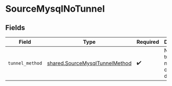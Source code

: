 # SourceMysqlNoTunnel


## Fields

| Field                                                                            | Type                                                                             | Required                                                                         | Description                                                                      |
| -------------------------------------------------------------------------------- | -------------------------------------------------------------------------------- | -------------------------------------------------------------------------------- | -------------------------------------------------------------------------------- |
| `tunnel_method`                                                                  | [shared.SourceMysqlTunnelMethod](../../models/shared/sourcemysqltunnelmethod.md) | :heavy_check_mark:                                                               | No ssh tunnel needed to connect to database                                      |